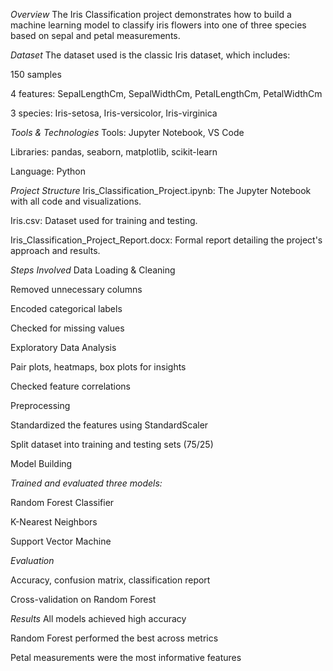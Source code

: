 *Overview*
The Iris Classification project demonstrates how to build a machine learning model to classify iris flowers into one of three species based on sepal and petal measurements.

*Dataset*
The dataset used is the classic Iris dataset, which includes:

150 samples

4 features: SepalLengthCm, SepalWidthCm, PetalLengthCm, PetalWidthCm

3 species: Iris-setosa, Iris-versicolor, Iris-virginica

*Tools & Technologies*
Tools: Jupyter Notebook, VS Code

Libraries: pandas, seaborn, matplotlib, scikit-learn

Language: Python

*Project Structure*
Iris_Classification_Project.ipynb: The Jupyter Notebook with all code and visualizations.

Iris.csv: Dataset used for training and testing.

Iris_Classification_Project_Report.docx: Formal report detailing the project's approach and results.

*Steps Involved*
Data Loading & Cleaning

Removed unnecessary columns

Encoded categorical labels

Checked for missing values

Exploratory Data Analysis

Pair plots, heatmaps, box plots for insights

Checked feature correlations

Preprocessing

Standardized the features using StandardScaler

Split dataset into training and testing sets (75/25)

Model Building

*Trained and evaluated three models:*

Random Forest Classifier

K-Nearest Neighbors

Support Vector Machine

*Evaluation*

Accuracy, confusion matrix, classification report

Cross-validation on Random Forest

*Results*
All models achieved high accuracy

Random Forest performed the best across metrics

Petal measurements were the most informative features
